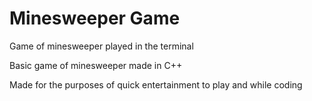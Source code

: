 # Minesweeper Game
Game of minesweeper played in the terminal

Basic game of minesweeper made in C++

Made for the purposes of quick entertainment to play and while coding
